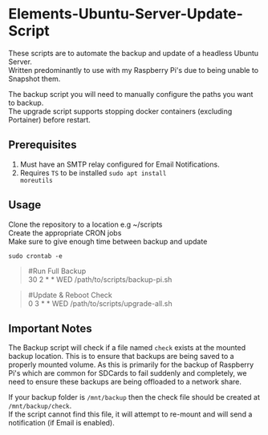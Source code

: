 # Elements-Ubuntu-Server-Update-Script


These scripts are to automate the backup and update of a headless Ubuntu Server. <br />
Written predominantly to use with my Raspberry Pi's due to being unable to Snapshot them. 

The backup script you will need to manually configure the paths you want to backup. <br />
The upgrade script supports stopping docker containers (excluding Portainer) before restart. 

Prerequisites
----------

1. Must have an SMTP relay configured for Email Notifications. 
2. Requires `TS` to be installed <code>sudo apt install moreutils</code>



Usage
----------

Clone the repository to a location e.g ~/scripts<br />
Create the appropriate CRON jobs<br />
Make sure to give enough time between backup and update

<code>sudo crontab -e</code>

<blockquote>
#Run Full Backup<br />
30 2 * * WED /path/to/scripts/backup-pi.sh
</blockquote>
<blockquote>
#Update & Reboot Check<br />
0 3 * * WED /path/to/scripts/upgrade-all.sh
</blockquote>

Important Notes
------------

The Backup script will check if a file named `check` exists at the mounted backup location. This is to ensure that backups are being saved to a properly mounted volume. As this is primarily for the backup of Raspberry Pi's which are common for SDCards to fail suddenly and completely, we need to ensure these backups are being offloaded to a network share. 

If your backup folder is `/mnt/backup` then the check file should be created at `/mnt/backup/check`.<br>
If the script cannot find this file, it will attempt to re-mount and will send a notification (if Email is enabled). 

